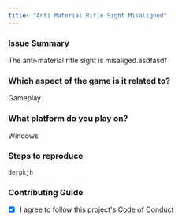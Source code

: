 ```yaml
---
title: "Anti Material Rifle Sight Misaligned"
---
```


### Issue Summary

The anti-material rifle sight is misaliged.asdfasdf

### Which aspect of the game is it related to?

Gameplay

### What platform do you play on?

Windows

### Steps to reproduce

```shell
derpkjh
```


### Contributing Guide

- [X] I agree to follow this project's Code of Conduct